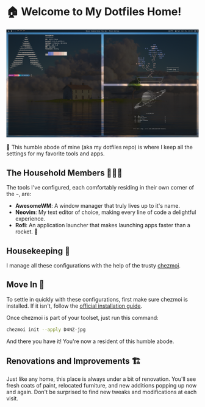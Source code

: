 # 🏠 Welcome to My Dotfiles Home!

![Screenshot](screenshots/desktop.png)

👋 This humble abode of mine (aka my dotfiles repo) is where I keep all the settings for my favorite tools and apps.

## The Household Members 🧑‍🤝‍🧑
The tools I've configured, each comfortably residing in their own corner of the `~`, are:

- **AwesomeWM**: A window manager that truly lives up to it's name.
- **Neovim**: My text editor of choice, making every line of code a delightful experience.
- **Rofi**: An application launcher that makes launching apps faster than a rocket. 🚀

## Housekeeping 🧹
I manage all these configurations with the help of the trusty [chezmoi](https://github.com/twpayne/chezmoi).

## Move In 🚚
To settle in quickly with these configurations, first make sure chezmoi is 
installed. If it isn't, follow the [official installation guide](https://www.chezmoi.io/install).

Once chezmoi is part of your toolset, just run this command:

```bash
chezmoi init --apply D4NZ-jpg
```

And there you have it! You're now a resident of this humble abode.

## Renovations and Improvements 🏗️
Just like any home, this place is always under a bit of renovation. You'll see 
fresh coats of paint, relocated furniture, and new additions popping up now and 
again. Don't be surprised to find new tweaks and modifications at each visit.
